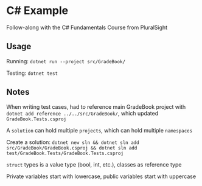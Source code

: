 # C# Example

Follow-along with the C# Fundamentals Course from PluralSight

## Usage

Running: `dotnet run --project src/GradeBook/`

Testing: `dotnet test`

## Notes

When writing test cases, had to reference main GradeBook project with `dotnet add reference ../../src/GradeBook/`, which updated `GradeBook.Tests.csproj`

A `solution` can hold multiple `projects`, which can hold multiple `namespaces`

Create a solution: `dotnet new sln && dotnet sln add src/GradeBook/GradeBook.csproj && dotnet sln add test/GradeBook.Tests/GradeBook.Tests.csproj`

`struct` types is a value type (bool, int, etc.), classes as reference type

Private variables start with lowercase, public variables start with uppercase
